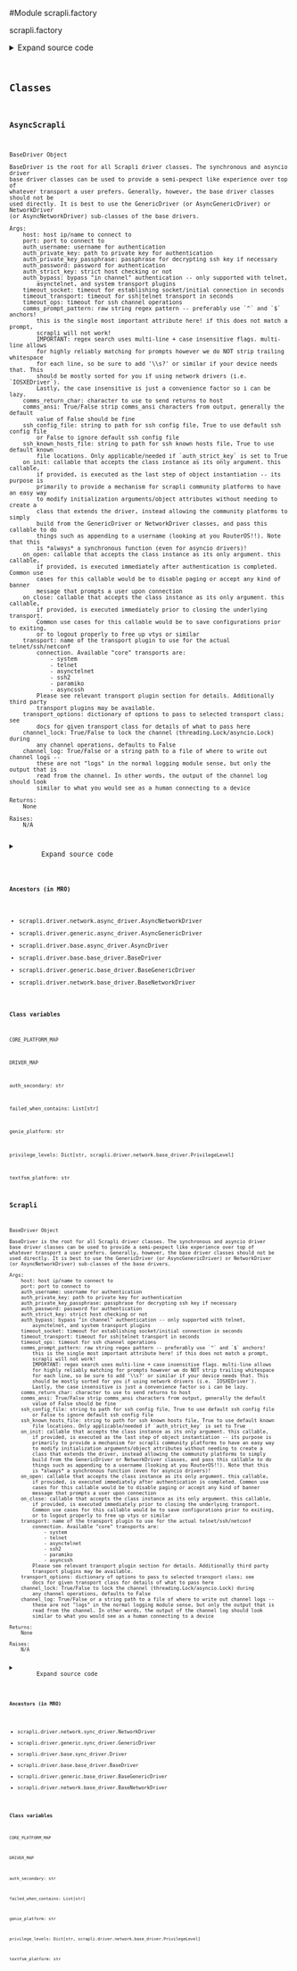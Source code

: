 <link rel="preload stylesheet" as="style" href="https://cdnjs.cloudflare.com/ajax/libs/10up-sanitize.css/11.0.1/sanitize.min.css" integrity="sha256-PK9q560IAAa6WVRRh76LtCaI8pjTJ2z11v0miyNNjrs=" crossorigin>
<link rel="preload stylesheet" as="style" href="https://cdnjs.cloudflare.com/ajax/libs/10up-sanitize.css/11.0.1/typography.min.css" integrity="sha256-7l/o7C8jubJiy74VsKTidCy1yBkRtiUGbVkYBylBqUg=" crossorigin>
<link rel="stylesheet preload" as="style" href="https://cdnjs.cloudflare.com/ajax/libs/highlight.js/10.1.1/styles/github.min.css" crossorigin>
<script defer src="https://cdnjs.cloudflare.com/ajax/libs/highlight.js/10.1.1/highlight.min.js" integrity="sha256-Uv3H6lx7dJmRfRvH8TH6kJD1TSK1aFcwgx+mdg3epi8=" crossorigin></script>
<script>window.addEventListener('DOMContentLoaded', () => hljs.initHighlighting())</script>















#Module scrapli.factory

scrapli.factory

<details class="source">
    <summary>
        <span>Expand source code</span>
    </summary>
    <pre>
        <code class="python">
"""scrapli.factory"""
import importlib
from copy import deepcopy
from typing import Any, Callable, Dict, List, Optional, Tuple, Type, Union, cast

from scrapli.driver import AsyncGenericDriver, AsyncNetworkDriver, GenericDriver, NetworkDriver
from scrapli.driver.core import (
    AsyncEOSDriver,
    AsyncIOSXEDriver,
    AsyncIOSXRDriver,
    AsyncJunosDriver,
    AsyncNXOSDriver,
    EOSDriver,
    IOSXEDriver,
    IOSXRDriver,
    JunosDriver,
    NXOSDriver,
)
from scrapli.driver.network.base_driver import PrivilegeLevel
from scrapli.exceptions import (
    ScrapliException,
    ScrapliModuleNotFound,
    ScrapliTypeError,
    ScrapliValueError,
)
from scrapli.helper import format_user_warning
from scrapli.logging import logger
from scrapli.transport import ASYNCIO_TRANSPORTS


def _build_provided_kwargs_dict(  # pylint: disable=R0914
    host: str,
    privilege_levels: Optional[Dict[str, PrivilegeLevel]],
    default_desired_privilege_level: str,
    port: int,
    auth_username: str,
    auth_password: str,
    auth_private_key: str,
    auth_private_key_passphrase: str,
    auth_strict_key: Optional[bool],
    auth_bypass: Optional[bool],
    timeout_socket: float,
    timeout_transport: float,
    timeout_ops: float,
    comms_return_char: str,
    comms_ansi: Optional[bool],
    ssh_config_file: Optional[Union[str, bool]],
    ssh_known_hosts_file: Optional[Union[str, bool]],
    on_init: Optional[Callable[..., Any]],
    on_open: Optional[Callable[..., Any]],
    on_close: Optional[Callable[..., Any]],
    transport: str,
    transport_options: Optional[Dict[str, Any]],
    channel_log: Optional[Union[str, bool]],
    channel_lock: Optional[bool],
    auth_secondary: str,
    failed_when_contains: Optional[List[str]],
    textfsm_platform: str,
    genie_platform: str,
    **kwargs: Dict[Any, Any],
) -> Dict[str, Any]:
    r"""
    Build arguments dict based on provided inputs

    This function builds the dict of keyword args to unpack and send to the driver -- in the factory
    context this also needs to convert the arguments that have defaults that evaluate to False (i.e
    ssh_config_file which defaults to False) from None which is their default in the factory, back
    to their normal default if they are still None -OR- to whatever the user provided.

    # noqa: DAR101

    Args:
        N/A

    Returns:
        dict: dictionary with user args merged with the appropriate default options

    Raises:
        N/A

    """
    # handle the args that would be None/False so we dont strip them out if not provided
    auth_strict_key = auth_strict_key if auth_strict_key is not None else True
    auth_bypass = auth_bypass if auth_bypass is not None else False
    comms_ansi = comms_ansi if comms_ansi is not None else False
    ssh_config_file = ssh_config_file if ssh_config_file is not None else False
    ssh_known_hosts_file = ssh_known_hosts_file if ssh_known_hosts_file is not None else False
    channel_log = channel_log if channel_log is not None else False
    channel_lock = channel_lock if channel_lock is not None else False

    # dict of all args coming from the factories minus the None/False args above
    _provided_args = {
        "host": host,
        "privilege_levels": privilege_levels,
        "default_desired_privilege_level": default_desired_privilege_level,
        "port": port,
        "auth_username": auth_username,
        "auth_password": auth_password,
        "auth_private_key": auth_private_key,
        "auth_private_key_passphrase": auth_private_key_passphrase,
        "timeout_socket": timeout_socket,
        "timeout_transport": timeout_transport,
        "timeout_ops": timeout_ops,
        "comms_return_char": comms_return_char,
        "on_init": on_init,
        "on_open": on_open,
        "on_close": on_close,
        "transport": transport,
        "transport_options": transport_options,
        "auth_secondary": auth_secondary,
        "failed_when_contains": failed_when_contains,
        "textfsm_platform": textfsm_platform,
        "genie_platform": genie_platform,
    }

    # add back in the None/False args
    _provided_args = {key: value for key, value in _provided_args.items() if value}
    _provided_args["auth_strict_key"] = auth_strict_key
    _provided_args["auth_bypass"] = auth_bypass
    _provided_args["comms_ansi"] = comms_ansi
    _provided_args["ssh_config_file"] = ssh_config_file
    _provided_args["ssh_known_hosts_file"] = ssh_known_hosts_file
    _provided_args["channel_log"] = channel_log
    _provided_args["channel_lock"] = channel_lock

    # merge in any kwargs that maybe need to get passed down
    all_provided_args = {**_provided_args, **kwargs}
    return all_provided_args


def _get_community_platform_details(community_platform_name: str) -> Dict[str, Any]:
    """
    Fetch community platform details

    Args:
        community_platform_name: name of community

    Returns:
        platform_details: dict of details about community platform from scrapli_community library

    Raises:
        ScrapliModuleNotFound: if scrapli_community is not importable
        ScrapliModuleNotFound: if provided community_platform_name package is not importable
        ScrapliException: if community platform is missing "SCRAPLI_PLATFORM" attribute

    """
    try:
        importlib.import_module(name="scrapli_community")
    except ModuleNotFoundError as exc:
        title = "Module not found!"
        message = (
            "Scrapli Community package is not installed!\n"
            "To resolve this issue, install the transport plugin. You can do this in one of "
            "the following ways:\n"
            "1: 'pip install -r requirements-community.txt'\n"
            "2: 'pip install scrapli[community]'"
        )
        warning = format_user_warning(title=title, message=message)
        raise ScrapliModuleNotFound(warning) from exc

    try:
        # replace any underscores in platform name with "."; should support any future platforms
        # that dont have "child" os types -- i.e. just "cisco" instead of "cisco_iosxe"
        scrapli_community_platform = importlib.import_module(
            name=f"scrapli_community.{community_platform_name.replace('_', '.')}"
        )
    except ModuleNotFoundError as exc:
        title = "Module not found!"
        message = (
            f"Scrapli Community platform '{community_platform_name}` not found!\n"
            "To resolve this issue, ensure you have the correct platform name, and that a scrapli "
            " community platform of that name exists!"
        )
        warning = format_user_warning(title=title, message=message)
        raise ScrapliModuleNotFound(warning) from exc

    platform_details_original = getattr(scrapli_community_platform, "SCRAPLI_PLATFORM", {})
    if not platform_details_original:
        msg = "Community platform missing required attribute `SCRAPLI_PLATFORM`"
        raise ScrapliException(msg)
    platform_details: Dict[str, Any] = deepcopy(platform_details_original)
    return platform_details


def _get_driver_kwargs(
    platform_details: Dict[str, Any], variant: Optional[str], _async: bool = False
) -> Dict[str, Any]:
    """
    Parent get driver method

    Args:
        platform_details: dict of details about community platform from scrapli_community library
        variant: optional name of variant of community platform
        _async: True/False this is for an asyncio transport driver

    Returns:
        final_platform_kwargs: dict of final driver kwargs

    Raises:
        N/A

    """
    platform_kwargs = platform_details["defaults"]

    if variant:
        variant_kwargs = platform_details["variants"][variant]
        final_platform_kwargs = {**platform_kwargs, **variant_kwargs}
    else:
        final_platform_kwargs = platform_kwargs

    if not _async:
        # remove unnecessary asyncio things
        final_platform_kwargs.pop("async_on_open")
        final_platform_kwargs.pop("async_on_close")
        # rename sync_on_(open|close) keys to just "on_open"/"on_close"
        final_platform_kwargs["on_open"] = final_platform_kwargs.pop("sync_on_open")
        final_platform_kwargs["on_close"] = final_platform_kwargs.pop("sync_on_close")
    else:
        # remove unnecessary sync things
        final_platform_kwargs.pop("sync_on_open")
        final_platform_kwargs.pop("sync_on_close")
        # rename sync_on_(open|close) keys to just "on_open"/"on_close"
        final_platform_kwargs["on_open"] = final_platform_kwargs.pop("async_on_open")
        final_platform_kwargs["on_close"] = final_platform_kwargs.pop("async_on_close")

    return final_platform_kwargs


class Scrapli(NetworkDriver):
    CORE_PLATFORM_MAP = {
        "arista_eos": EOSDriver,
        "cisco_iosxe": IOSXEDriver,
        "cisco_iosxr": IOSXRDriver,
        "cisco_nxos": NXOSDriver,
        "juniper_junos": JunosDriver,
    }
    DRIVER_MAP = {"network": NetworkDriver, "generic": GenericDriver}

    @classmethod
    def _get_driver_class(
        cls, platform_details: Dict[str, Any], variant: Optional[str]
    ) -> Union[Type[NetworkDriver], Type[GenericDriver]]:
        """
        Fetch community driver class based on platform details

        Args:
            platform_details: dict of details about community platform from scrapli_community
                library
            variant: optional name of variant of community platform

        Returns:
            NetworkDriver: final driver class

        Raises:
            N/A

        """
        final_driver: Union[
            Type[NetworkDriver],
            Type[GenericDriver],
        ]

        if variant and platform_details["variants"][variant].get("driver_type"):
            variant_driver_data = platform_details["variants"][variant].pop("driver_type")
            final_driver = variant_driver_data["sync"]
            return final_driver

        if isinstance(platform_details["driver_type"], str):
            driver_type = platform_details["driver_type"]
            standard_final_driver = cls.DRIVER_MAP.get(driver_type, None)
            if standard_final_driver:
                return standard_final_driver

        final_driver = platform_details["driver_type"]["sync"]
        return final_driver

    @classmethod
    def _get_community_driver(
        cls, community_platform_name: str, variant: Optional[str]
    ) -> Tuple[Union[Type[NetworkDriver], Type[GenericDriver]], Dict[str, Any]]:
        """
        Get community driver

        Args:
            community_platform_name: name of community
            variant: optional name of variant of community platform

        Returns:
            NetworkDriver: final driver class

        Raises:
            N/A

        """
        platform_details = _get_community_platform_details(
            community_platform_name=community_platform_name
        )

        final_driver = cls._get_driver_class(platform_details=platform_details, variant=variant)
        final_platform_kwargs = _get_driver_kwargs(
            platform_details=platform_details, variant=variant, _async=False
        )

        return final_driver, final_platform_kwargs

    @classmethod
    def _get_driver(
        cls, platform: str, variant: Optional[str]
    ) -> Tuple[Union[Type[NetworkDriver], Type[GenericDriver]], Dict[str, Any]]:
        """
        Parent get driver method for sync Scrapli

        Args:
            platform: name of target platform; i.e. `cisco_iosxe`, `arista_eos`, etc.
            variant: name of the target platform variant

        Returns:
            NetworkDriver: final driver class; generally NetworkDriver, but for some community
                platforms could be GenericDriver, also returns any additional kwargs comming from
                the community platform (if any)

        Raises:
            N/A

        """
        additional_kwargs: Dict[str, Any] = {}
        final_driver: Union[Type[GenericDriver], Type[NetworkDriver]]

        if platform in cls.CORE_PLATFORM_MAP:
            final_driver = cls.CORE_PLATFORM_MAP[platform]
            msg = f"Driver '{final_driver}' selected from scrapli core drivers"
        else:
            final_driver, additional_kwargs = cls._get_community_driver(
                community_platform_name=platform, variant=variant
            )
            msg = (
                f"Driver '{final_driver}' selected from scrapli community platforms, with the "
                f"following platform arguments: '{additional_kwargs}'"
            )

        logger.info(msg)
        return final_driver, additional_kwargs

    def __new__(  # pylint: disable=R0914
        cls,
        platform: str,
        host: str,
        privilege_levels: Optional[Dict[str, PrivilegeLevel]] = None,
        default_desired_privilege_level: str = "",
        port: int = 22,
        auth_username: str = "",
        auth_password: str = "",
        auth_private_key: str = "",
        auth_private_key_passphrase: str = "",
        auth_strict_key: Optional[bool] = None,
        auth_bypass: Optional[bool] = None,
        timeout_socket: float = 15.0,
        timeout_transport: float = 30.0,
        timeout_ops: float = 30.0,
        comms_return_char: str = "\n",
        comms_ansi: Optional[bool] = None,
        ssh_config_file: Optional[Union[str, bool]] = None,
        ssh_known_hosts_file: Optional[Union[str, bool]] = None,
        on_init: Optional[Callable[..., Any]] = None,
        on_open: Optional[Callable[..., Any]] = None,
        on_close: Optional[Callable[..., Any]] = None,
        transport: str = "",
        transport_options: Optional[Dict[str, Any]] = None,
        channel_log: Optional[Union[str, bool]] = None,
        channel_lock: Optional[bool] = None,
        auth_secondary: str = "",
        failed_when_contains: Optional[List[str]] = None,
        textfsm_platform: str = "",
        genie_platform: str = "",
        variant: Optional[str] = None,
        **kwargs: Dict[Any, Any],
    ) -> "Scrapli":
        r"""
        Scrapli Factory method for synchronous drivers

        Args:
            platform: name of the scrapli platform to return a connection object for; should be
                one of the "core" platforms or a valid community platform name
            host: host ip/name to connect to
            port: port to connect to
            auth_username: username for authentication
            auth_private_key: path to private key for authentication
            auth_private_key_passphrase: passphrase for decrypting ssh key if necessary
            auth_password: password for authentication
            auth_strict_key: strict host checking or not
            auth_bypass: bypass "in channel" authentication -- only supported with telnet,
                asynctelnet, and system transport plugins
            timeout_socket: timeout for establishing socket/initial connection in seconds
            timeout_transport: timeout for ssh|telnet transport in seconds
            timeout_ops: timeout for ssh channel operations
            comms_return_char: character to use to send returns to host
            comms_ansi: True/False strip comms_ansi characters from output, generally the default
                value of False should be fine
            ssh_config_file: string to path for ssh config file, True to use default ssh config file
                or False to ignore default ssh config file
            ssh_known_hosts_file: string to path for ssh known hosts file, True to use default known
                file locations. Only applicable/needed if `auth_strict_key` is set to True
            on_init: callable that accepts the class instance as its only argument. this callable,
                if provided, is executed as the last step of object instantiation -- its purpose is
                primarily to provide a mechanism for scrapli community platforms to have an easy way
                to modify initialization arguments/object attributes without needing to create a
                class that extends the driver, instead allowing the community platforms to simply
                build from the GenericDriver or NetworkDriver classes, and pass this callable to do
                things such as appending to a username (looking at you RouterOS!!). Note that this
                is *always* a synchronous function (even for asyncio drivers)!
            on_open: callable that accepts the class instance as its only argument. this callable,
                if provided, is executed immediately after authentication is completed. Common use
                cases for this callable would be to disable paging or accept any kind of banner
                message that prompts a user upon connection
            on_close: callable that accepts the class instance as its only argument. this callable,
                if provided, is executed immediately prior to closing the underlying transport.
                Common use cases for this callable would be to save configurations prior to exiting,
                or to logout properly to free up vtys or similar
            transport: name of the transport plugin to use for the actual telnet/ssh/netconf
                connection. Available "core" transports are:
                    - system
                    - telnet
                    - asynctelnet
                    - ssh2
                    - paramiko
                    - asyncssh
                Please see relevant transport plugin section for details. Additionally third party
                transport plugins may be available.
            transport_options: dictionary of options to pass to selected transport class; see
                docs for given transport class for details of what to pass here
            channel_lock: True/False to lock the channel (threading.Lock/asyncio.Lock) during
                any channel operations, defaults to False
            channel_log: True/False or a string path to a file of where to write out channel logs --
                these are not "logs" in the normal logging module sense, but only the output that is
                read from the channel. In other words, the output of the channel log should look
                similar to what you would see as a human connecting to a device
            failed_when_contains: list of strings indicating command/config failure
            textfsm_platform: string to use to fetch ntc-templates templates for textfsm parsing
            genie_platform: string to use to fetch genie parser templates
            privilege_levels: optional user provided privilege levels, if left None will default to
                scrapli standard privilege levels
            default_desired_privilege_level: string of name of default desired priv, this is the
                priv level that is generally used to disable paging/set terminal width and things
                like that upon first login, and is also the priv level scrapli will try to acquire
                for normal "command" operations (`send_command`, `send_commands`)
            auth_secondary: password to use for secondary authentication (enable)
            failed_when_contains: List of strings that indicate a command/config has failed
            variant: name of the community platform variant if desired
            **kwargs: should be unused, but here to accept any additional kwargs from users

        Returns:
            final_driver: synchronous driver class for provided driver

        Raises:
            ScrapliValueError: if provided transport is asyncio
            ScrapliTypeError: if `platform` not in keyword arguments

        """
        logger.debug("Scrapli factory initialized")

        if transport in ASYNCIO_TRANSPORTS:
            raise ScrapliValueError("Use 'AsyncScrapli' if using an async transport!")

        if not isinstance(platform, str):
            raise ScrapliTypeError(f"Argument 'platform' must be 'str' got '{type(platform)}'")

        provided_kwargs = _build_provided_kwargs_dict(
            host=host,
            port=port,
            auth_username=auth_username,
            auth_password=auth_password,
            auth_private_key=auth_private_key,
            auth_private_key_passphrase=auth_private_key_passphrase,
            auth_strict_key=auth_strict_key,
            auth_bypass=auth_bypass,
            timeout_socket=timeout_socket,
            timeout_transport=timeout_transport,
            timeout_ops=timeout_ops,
            comms_return_char=comms_return_char,
            comms_ansi=comms_ansi,
            ssh_config_file=ssh_config_file,
            ssh_known_hosts_file=ssh_known_hosts_file,
            on_init=on_init,
            on_open=on_open,
            on_close=on_close,
            transport=transport,
            transport_options=transport_options,
            channel_log=channel_log,
            channel_lock=channel_lock,
            privilege_levels=privilege_levels,
            default_desired_privilege_level=default_desired_privilege_level,
            auth_secondary=auth_secondary,
            failed_when_contains=failed_when_contains,
            textfsm_platform=textfsm_platform,
            genie_platform=genie_platform,
            **kwargs,
        )

        final_driver, additional_kwargs = cls._get_driver(platform=platform, variant=variant)

        # at this point will need to merge the additional kwargs in (for community drivers),
        # ensure that kwargs passed by user supersede the ones coming from community platform
        if additional_kwargs:
            final_kwargs = {**additional_kwargs, **provided_kwargs}
        else:
            final_kwargs = provided_kwargs

        final_conn = final_driver(**final_kwargs)
        # cast the final conn to type Scrapli to appease mypy -- we know it will be a NetworkDriver
        # or GenericDriver, but thats ok =)
        final_conn = cast(Scrapli, final_conn)
        return final_conn


class AsyncScrapli(AsyncNetworkDriver):
    CORE_PLATFORM_MAP = {
        "arista_eos": AsyncEOSDriver,
        "cisco_iosxe": AsyncIOSXEDriver,
        "cisco_iosxr": AsyncIOSXRDriver,
        "cisco_nxos": AsyncNXOSDriver,
        "juniper_junos": AsyncJunosDriver,
    }
    DRIVER_MAP = {"network": AsyncNetworkDriver, "generic": AsyncGenericDriver}

    @classmethod
    def _get_driver_class(
        cls, platform_details: Dict[str, Any], variant: Optional[str]
    ) -> Union[Type[AsyncNetworkDriver], Type[AsyncGenericDriver]]:
        """
        Fetch community driver class based on platform details

        Args:
            platform_details: dict of details about community platform from scrapli_community
                library
            variant: optional name of variant of community platform

        Returns:
            NetworkDriver: final driver class

        Raises:
            N/A

        """
        final_driver: Union[
            Type[AsyncNetworkDriver],
            Type[AsyncGenericDriver],
        ]

        if variant and platform_details["variants"][variant].get("driver_type"):
            variant_driver_data = platform_details["variants"][variant].pop("driver_type")
            final_driver = variant_driver_data["async"]
            return final_driver

        if isinstance(platform_details["driver_type"], str):
            driver_type = platform_details["driver_type"]
            standard_final_driver = cls.DRIVER_MAP.get(driver_type, None)
            if standard_final_driver:
                return standard_final_driver

        final_driver = platform_details["driver_type"]["async"]
        return final_driver

    @classmethod
    def _get_community_driver(
        cls, community_platform_name: str, variant: Optional[str]
    ) -> Tuple[Union[Type[AsyncNetworkDriver], Type[AsyncGenericDriver]], Dict[str, Any]]:
        """
        Get community driver

        Args:
            community_platform_name: name of community
            variant: optional name of variant of community platform

        Returns:
            NetworkDriver: final driver class

        Raises:
            N/A

        """
        platform_details = _get_community_platform_details(
            community_platform_name=community_platform_name
        )

        final_driver = cls._get_driver_class(platform_details=platform_details, variant=variant)
        final_platform_kwargs = _get_driver_kwargs(
            platform_details=platform_details, variant=variant, _async=True
        )

        return final_driver, final_platform_kwargs

    @classmethod
    def _get_driver(
        cls, platform: str, variant: Optional[str]
    ) -> Tuple[Union[Type[AsyncNetworkDriver], Type[AsyncGenericDriver]], Dict[str, Any]]:
        """
        Parent get driver method for sync Scrapli

        Args:
            platform: name of target platform; i.e. `cisco_iosxe`, `arista_eos`, etc.
            variant: name of the target platform variant

        Returns:
            NetworkDriver: final driver class; generally NetworkDriver, but for some community
                platforms could be GenericDriver, also returns any additional kwargs comming from
                the community platform (if any)

        Raises:
            N/A

        """
        additional_kwargs: Dict[str, Any] = {}
        final_driver: Union[Type[AsyncGenericDriver], Type[AsyncNetworkDriver]]

        if platform in cls.CORE_PLATFORM_MAP:
            final_driver = cls.CORE_PLATFORM_MAP[platform]
            msg = f"Driver '{final_driver}' selected from scrapli core drivers"
        else:
            final_driver, additional_kwargs = cls._get_community_driver(
                community_platform_name=platform, variant=variant
            )
            msg = (
                f"Driver '{final_driver}' selected from scrapli community platforms, with the "
                f"following platform arguments: '{additional_kwargs}'"
            )

        logger.info(msg)
        return final_driver, additional_kwargs

    def __new__(  # pylint: disable=R0914
        cls,
        platform: str,
        host: str,
        privilege_levels: Optional[Dict[str, PrivilegeLevel]] = None,
        default_desired_privilege_level: str = "",
        port: int = 22,
        auth_username: str = "",
        auth_password: str = "",
        auth_private_key: str = "",
        auth_private_key_passphrase: str = "",
        auth_strict_key: Optional[bool] = None,
        auth_bypass: Optional[bool] = None,
        timeout_socket: float = 15.0,
        timeout_transport: float = 30.0,
        timeout_ops: float = 30.0,
        comms_return_char: str = "\n",
        comms_ansi: Optional[bool] = None,
        ssh_config_file: Optional[Union[str, bool]] = None,
        ssh_known_hosts_file: Optional[Union[str, bool]] = None,
        on_init: Optional[Callable[..., Any]] = None,
        on_open: Optional[Callable[..., Any]] = None,
        on_close: Optional[Callable[..., Any]] = None,
        transport: str = "",
        transport_options: Optional[Dict[str, Any]] = None,
        channel_log: Optional[Union[str, bool]] = None,
        channel_lock: Optional[bool] = None,
        auth_secondary: str = "",
        failed_when_contains: Optional[List[str]] = None,
        textfsm_platform: str = "",
        genie_platform: str = "",
        variant: Optional[str] = None,
        **kwargs: Dict[Any, Any],
    ) -> "AsyncScrapli":
        r"""
        Scrapli Factory method for asynchronous drivers

        Args:
            platform: name of the scrapli platform to return a connection object for; should be
                one of the "core" platforms or a valid community platform name
            host: host ip/name to connect to
            port: port to connect to
            auth_username: username for authentication
            auth_private_key: path to private key for authentication
            auth_private_key_passphrase: passphrase for decrypting ssh key if necessary
            auth_password: password for authentication
            auth_strict_key: strict host checking or not
            auth_bypass: bypass "in channel" authentication -- only supported with telnet,
                asynctelnet, and system transport plugins
            timeout_socket: timeout for establishing socket/initial connection in seconds
            timeout_transport: timeout for ssh|telnet transport in seconds
            timeout_ops: timeout for ssh channel operations
            comms_return_char: character to use to send returns to host
            comms_ansi: True/False strip comms_ansi characters from output, generally the default
                value of False should be fine
            ssh_config_file: string to path for ssh config file, True to use default ssh config file
                or False to ignore default ssh config file
            ssh_known_hosts_file: string to path for ssh known hosts file, True to use default known
                file locations. Only applicable/needed if `auth_strict_key` is set to True
            on_init: callable that accepts the class instance as its only argument. this callable,
                if provided, is executed as the last step of object instantiation -- its purpose is
                primarily to provide a mechanism for scrapli community platforms to have an easy way
                to modify initialization arguments/object attributes without needing to create a
                class that extends the driver, instead allowing the community platforms to simply
                build from the GenericDriver or NetworkDriver classes, and pass this callable to do
                things such as appending to a username (looking at you RouterOS!!). Note that this
                is *always* a synchronous function (even for asyncio drivers)!
            on_open: callable that accepts the class instance as its only argument. this callable,
                if provided, is executed immediately after authentication is completed. Common use
                cases for this callable would be to disable paging or accept any kind of banner
                message that prompts a user upon connection
            on_close: callable that accepts the class instance as its only argument. this callable,
                if provided, is executed immediately prior to closing the underlying transport.
                Common use cases for this callable would be to save configurations prior to exiting,
                or to logout properly to free up vtys or similar
            transport: name of the transport plugin to use for the actual telnet/ssh/netconf
                connection. Available "core" transports are:
                    - system
                    - telnet
                    - asynctelnet
                    - ssh2
                    - paramiko
                    - asyncssh
                Please see relevant transport plugin section for details. Additionally third party
                transport plugins may be available.
            transport_options: dictionary of options to pass to selected transport class; see
                docs for given transport class for details of what to pass here
            channel_lock: True/False to lock the channel (threading.Lock/asyncio.Lock) during
                any channel operations, defaults to False
            channel_log: True/False or a string path to a file of where to write out channel logs --
                these are not "logs" in the normal logging module sense, but only the output that is
                read from the channel. In other words, the output of the channel log should look
                similar to what you would see as a human connecting to a device
            failed_when_contains: list of strings indicating command/config failure
            textfsm_platform: string to use to fetch ntc-templates templates for textfsm parsing
            genie_platform: string to use to fetch genie parser templates
            privilege_levels: optional user provided privilege levels, if left None will default to
                scrapli standard privilege levels
            default_desired_privilege_level: string of name of default desired priv, this is the
                priv level that is generally used to disable paging/set terminal width and things
                like that upon first login, and is also the priv level scrapli will try to acquire
                for normal "command" operations (`send_command`, `send_commands`)
            auth_secondary: password to use for secondary authentication (enable)
            failed_when_contains: List of strings that indicate a command/config has failed
            variant: name of the community platform variant if desired
            **kwargs: should be unused, but here to accept any additional kwargs from users

        Returns:
            final_driver: asynchronous driver class for provided driver

        Raises:
            ScrapliValueError: if provided transport is asyncio
            ScrapliTypeError: if `platform` not in keyword arguments

        """
        logger.debug("AsyncScrapli factory initialized")

        if transport not in ASYNCIO_TRANSPORTS:
            raise ScrapliValueError("Use 'Scrapli' if using a synchronous transport!")

        if not isinstance(platform, str):
            raise ScrapliTypeError(f"Argument 'platform' must be 'str' got '{type(platform)}'")

        provided_kwargs = _build_provided_kwargs_dict(
            host=host,
            port=port,
            auth_username=auth_username,
            auth_password=auth_password,
            auth_private_key=auth_private_key,
            auth_private_key_passphrase=auth_private_key_passphrase,
            auth_strict_key=auth_strict_key,
            auth_bypass=auth_bypass,
            timeout_socket=timeout_socket,
            timeout_transport=timeout_transport,
            timeout_ops=timeout_ops,
            comms_return_char=comms_return_char,
            comms_ansi=comms_ansi,
            ssh_config_file=ssh_config_file,
            ssh_known_hosts_file=ssh_known_hosts_file,
            on_init=on_init,
            on_open=on_open,
            on_close=on_close,
            transport=transport,
            transport_options=transport_options,
            channel_log=channel_log,
            channel_lock=channel_lock,
            privilege_levels=privilege_levels,
            default_desired_privilege_level=default_desired_privilege_level,
            auth_secondary=auth_secondary,
            failed_when_contains=failed_when_contains,
            textfsm_platform=textfsm_platform,
            genie_platform=genie_platform,
            **kwargs,
        )

        final_driver, additional_kwargs = cls._get_driver(platform=platform, variant=variant)

        # at this point will need to merge the additional kwargs in (for community drivers),
        # ensure that kwargs passed by user supersede the ones coming from community platform
        if additional_kwargs:
            final_kwargs = {**additional_kwargs, **provided_kwargs}
        else:
            final_kwargs = provided_kwargs

        final_conn = final_driver(**final_kwargs)
        # cast the final conn to type Scrapli to appease mypy -- we know it will be a NetworkDriver
        # or GenericDriver, but thats ok =)
        final_conn = cast(AsyncScrapli, final_conn)
        return final_conn
        </code>
    </pre>
</details>



## Classes

### AsyncScrapli


```text
BaseDriver Object

BaseDriver is the root for all Scrapli driver classes. The synchronous and asyncio driver
base driver classes can be used to provide a semi-pexpect like experience over top of
whatever transport a user prefers. Generally, however, the base driver classes should not be
used directly. It is best to use the GenericDriver (or AsyncGenericDriver) or NetworkDriver
(or AsyncNetworkDriver) sub-classes of the base drivers.

Args:
    host: host ip/name to connect to
    port: port to connect to
    auth_username: username for authentication
    auth_private_key: path to private key for authentication
    auth_private_key_passphrase: passphrase for decrypting ssh key if necessary
    auth_password: password for authentication
    auth_strict_key: strict host checking or not
    auth_bypass: bypass "in channel" authentication -- only supported with telnet,
        asynctelnet, and system transport plugins
    timeout_socket: timeout for establishing socket/initial connection in seconds
    timeout_transport: timeout for ssh|telnet transport in seconds
    timeout_ops: timeout for ssh channel operations
    comms_prompt_pattern: raw string regex pattern -- preferably use `^` and `$` anchors!
        this is the single most important attribute here! if this does not match a prompt,
        scrapli will not work!
        IMPORTANT: regex search uses multi-line + case insensitive flags. multi-line allows
        for highly reliably matching for prompts however we do NOT strip trailing whitespace
        for each line, so be sure to add '\\s?' or similar if your device needs that. This
        should be mostly sorted for you if using network drivers (i.e. `IOSXEDriver`).
        Lastly, the case insensitive is just a convenience factor so i can be lazy.
    comms_return_char: character to use to send returns to host
    comms_ansi: True/False strip comms_ansi characters from output, generally the default
        value of False should be fine
    ssh_config_file: string to path for ssh config file, True to use default ssh config file
        or False to ignore default ssh config file
    ssh_known_hosts_file: string to path for ssh known hosts file, True to use default known
        file locations. Only applicable/needed if `auth_strict_key` is set to True
    on_init: callable that accepts the class instance as its only argument. this callable,
        if provided, is executed as the last step of object instantiation -- its purpose is
        primarily to provide a mechanism for scrapli community platforms to have an easy way
        to modify initialization arguments/object attributes without needing to create a
        class that extends the driver, instead allowing the community platforms to simply
        build from the GenericDriver or NetworkDriver classes, and pass this callable to do
        things such as appending to a username (looking at you RouterOS!!). Note that this
        is *always* a synchronous function (even for asyncio drivers)!
    on_open: callable that accepts the class instance as its only argument. this callable,
        if provided, is executed immediately after authentication is completed. Common use
        cases for this callable would be to disable paging or accept any kind of banner
        message that prompts a user upon connection
    on_close: callable that accepts the class instance as its only argument. this callable,
        if provided, is executed immediately prior to closing the underlying transport.
        Common use cases for this callable would be to save configurations prior to exiting,
        or to logout properly to free up vtys or similar
    transport: name of the transport plugin to use for the actual telnet/ssh/netconf
        connection. Available "core" transports are:
            - system
            - telnet
            - asynctelnet
            - ssh2
            - paramiko
            - asyncssh
        Please see relevant transport plugin section for details. Additionally third party
        transport plugins may be available.
    transport_options: dictionary of options to pass to selected transport class; see
        docs for given transport class for details of what to pass here
    channel_lock: True/False to lock the channel (threading.Lock/asyncio.Lock) during
        any channel operations, defaults to False
    channel_log: True/False or a string path to a file of where to write out channel logs --
        these are not "logs" in the normal logging module sense, but only the output that is
        read from the channel. In other words, the output of the channel log should look
        similar to what you would see as a human connecting to a device

Returns:
    None

Raises:
    N/A
```

<details class="source">
    <summary>
        <span>Expand source code</span>
    </summary>
    <pre>
        <code class="python">
class AsyncScrapli(AsyncNetworkDriver):
    CORE_PLATFORM_MAP = {
        "arista_eos": AsyncEOSDriver,
        "cisco_iosxe": AsyncIOSXEDriver,
        "cisco_iosxr": AsyncIOSXRDriver,
        "cisco_nxos": AsyncNXOSDriver,
        "juniper_junos": AsyncJunosDriver,
    }
    DRIVER_MAP = {"network": AsyncNetworkDriver, "generic": AsyncGenericDriver}

    @classmethod
    def _get_driver_class(
        cls, platform_details: Dict[str, Any], variant: Optional[str]
    ) -> Union[Type[AsyncNetworkDriver], Type[AsyncGenericDriver]]:
        """
        Fetch community driver class based on platform details

        Args:
            platform_details: dict of details about community platform from scrapli_community
                library
            variant: optional name of variant of community platform

        Returns:
            NetworkDriver: final driver class

        Raises:
            N/A

        """
        final_driver: Union[
            Type[AsyncNetworkDriver],
            Type[AsyncGenericDriver],
        ]

        if variant and platform_details["variants"][variant].get("driver_type"):
            variant_driver_data = platform_details["variants"][variant].pop("driver_type")
            final_driver = variant_driver_data["async"]
            return final_driver

        if isinstance(platform_details["driver_type"], str):
            driver_type = platform_details["driver_type"]
            standard_final_driver = cls.DRIVER_MAP.get(driver_type, None)
            if standard_final_driver:
                return standard_final_driver

        final_driver = platform_details["driver_type"]["async"]
        return final_driver

    @classmethod
    def _get_community_driver(
        cls, community_platform_name: str, variant: Optional[str]
    ) -> Tuple[Union[Type[AsyncNetworkDriver], Type[AsyncGenericDriver]], Dict[str, Any]]:
        """
        Get community driver

        Args:
            community_platform_name: name of community
            variant: optional name of variant of community platform

        Returns:
            NetworkDriver: final driver class

        Raises:
            N/A

        """
        platform_details = _get_community_platform_details(
            community_platform_name=community_platform_name
        )

        final_driver = cls._get_driver_class(platform_details=platform_details, variant=variant)
        final_platform_kwargs = _get_driver_kwargs(
            platform_details=platform_details, variant=variant, _async=True
        )

        return final_driver, final_platform_kwargs

    @classmethod
    def _get_driver(
        cls, platform: str, variant: Optional[str]
    ) -> Tuple[Union[Type[AsyncNetworkDriver], Type[AsyncGenericDriver]], Dict[str, Any]]:
        """
        Parent get driver method for sync Scrapli

        Args:
            platform: name of target platform; i.e. `cisco_iosxe`, `arista_eos`, etc.
            variant: name of the target platform variant

        Returns:
            NetworkDriver: final driver class; generally NetworkDriver, but for some community
                platforms could be GenericDriver, also returns any additional kwargs comming from
                the community platform (if any)

        Raises:
            N/A

        """
        additional_kwargs: Dict[str, Any] = {}
        final_driver: Union[Type[AsyncGenericDriver], Type[AsyncNetworkDriver]]

        if platform in cls.CORE_PLATFORM_MAP:
            final_driver = cls.CORE_PLATFORM_MAP[platform]
            msg = f"Driver '{final_driver}' selected from scrapli core drivers"
        else:
            final_driver, additional_kwargs = cls._get_community_driver(
                community_platform_name=platform, variant=variant
            )
            msg = (
                f"Driver '{final_driver}' selected from scrapli community platforms, with the "
                f"following platform arguments: '{additional_kwargs}'"
            )

        logger.info(msg)
        return final_driver, additional_kwargs

    def __new__(  # pylint: disable=R0914
        cls,
        platform: str,
        host: str,
        privilege_levels: Optional[Dict[str, PrivilegeLevel]] = None,
        default_desired_privilege_level: str = "",
        port: int = 22,
        auth_username: str = "",
        auth_password: str = "",
        auth_private_key: str = "",
        auth_private_key_passphrase: str = "",
        auth_strict_key: Optional[bool] = None,
        auth_bypass: Optional[bool] = None,
        timeout_socket: float = 15.0,
        timeout_transport: float = 30.0,
        timeout_ops: float = 30.0,
        comms_return_char: str = "\n",
        comms_ansi: Optional[bool] = None,
        ssh_config_file: Optional[Union[str, bool]] = None,
        ssh_known_hosts_file: Optional[Union[str, bool]] = None,
        on_init: Optional[Callable[..., Any]] = None,
        on_open: Optional[Callable[..., Any]] = None,
        on_close: Optional[Callable[..., Any]] = None,
        transport: str = "",
        transport_options: Optional[Dict[str, Any]] = None,
        channel_log: Optional[Union[str, bool]] = None,
        channel_lock: Optional[bool] = None,
        auth_secondary: str = "",
        failed_when_contains: Optional[List[str]] = None,
        textfsm_platform: str = "",
        genie_platform: str = "",
        variant: Optional[str] = None,
        **kwargs: Dict[Any, Any],
    ) -> "AsyncScrapli":
        r"""
        Scrapli Factory method for asynchronous drivers

        Args:
            platform: name of the scrapli platform to return a connection object for; should be
                one of the "core" platforms or a valid community platform name
            host: host ip/name to connect to
            port: port to connect to
            auth_username: username for authentication
            auth_private_key: path to private key for authentication
            auth_private_key_passphrase: passphrase for decrypting ssh key if necessary
            auth_password: password for authentication
            auth_strict_key: strict host checking or not
            auth_bypass: bypass "in channel" authentication -- only supported with telnet,
                asynctelnet, and system transport plugins
            timeout_socket: timeout for establishing socket/initial connection in seconds
            timeout_transport: timeout for ssh|telnet transport in seconds
            timeout_ops: timeout for ssh channel operations
            comms_return_char: character to use to send returns to host
            comms_ansi: True/False strip comms_ansi characters from output, generally the default
                value of False should be fine
            ssh_config_file: string to path for ssh config file, True to use default ssh config file
                or False to ignore default ssh config file
            ssh_known_hosts_file: string to path for ssh known hosts file, True to use default known
                file locations. Only applicable/needed if `auth_strict_key` is set to True
            on_init: callable that accepts the class instance as its only argument. this callable,
                if provided, is executed as the last step of object instantiation -- its purpose is
                primarily to provide a mechanism for scrapli community platforms to have an easy way
                to modify initialization arguments/object attributes without needing to create a
                class that extends the driver, instead allowing the community platforms to simply
                build from the GenericDriver or NetworkDriver classes, and pass this callable to do
                things such as appending to a username (looking at you RouterOS!!). Note that this
                is *always* a synchronous function (even for asyncio drivers)!
            on_open: callable that accepts the class instance as its only argument. this callable,
                if provided, is executed immediately after authentication is completed. Common use
                cases for this callable would be to disable paging or accept any kind of banner
                message that prompts a user upon connection
            on_close: callable that accepts the class instance as its only argument. this callable,
                if provided, is executed immediately prior to closing the underlying transport.
                Common use cases for this callable would be to save configurations prior to exiting,
                or to logout properly to free up vtys or similar
            transport: name of the transport plugin to use for the actual telnet/ssh/netconf
                connection. Available "core" transports are:
                    - system
                    - telnet
                    - asynctelnet
                    - ssh2
                    - paramiko
                    - asyncssh
                Please see relevant transport plugin section for details. Additionally third party
                transport plugins may be available.
            transport_options: dictionary of options to pass to selected transport class; see
                docs for given transport class for details of what to pass here
            channel_lock: True/False to lock the channel (threading.Lock/asyncio.Lock) during
                any channel operations, defaults to False
            channel_log: True/False or a string path to a file of where to write out channel logs --
                these are not "logs" in the normal logging module sense, but only the output that is
                read from the channel. In other words, the output of the channel log should look
                similar to what you would see as a human connecting to a device
            failed_when_contains: list of strings indicating command/config failure
            textfsm_platform: string to use to fetch ntc-templates templates for textfsm parsing
            genie_platform: string to use to fetch genie parser templates
            privilege_levels: optional user provided privilege levels, if left None will default to
                scrapli standard privilege levels
            default_desired_privilege_level: string of name of default desired priv, this is the
                priv level that is generally used to disable paging/set terminal width and things
                like that upon first login, and is also the priv level scrapli will try to acquire
                for normal "command" operations (`send_command`, `send_commands`)
            auth_secondary: password to use for secondary authentication (enable)
            failed_when_contains: List of strings that indicate a command/config has failed
            variant: name of the community platform variant if desired
            **kwargs: should be unused, but here to accept any additional kwargs from users

        Returns:
            final_driver: asynchronous driver class for provided driver

        Raises:
            ScrapliValueError: if provided transport is asyncio
            ScrapliTypeError: if `platform` not in keyword arguments

        """
        logger.debug("AsyncScrapli factory initialized")

        if transport not in ASYNCIO_TRANSPORTS:
            raise ScrapliValueError("Use 'Scrapli' if using a synchronous transport!")

        if not isinstance(platform, str):
            raise ScrapliTypeError(f"Argument 'platform' must be 'str' got '{type(platform)}'")

        provided_kwargs = _build_provided_kwargs_dict(
            host=host,
            port=port,
            auth_username=auth_username,
            auth_password=auth_password,
            auth_private_key=auth_private_key,
            auth_private_key_passphrase=auth_private_key_passphrase,
            auth_strict_key=auth_strict_key,
            auth_bypass=auth_bypass,
            timeout_socket=timeout_socket,
            timeout_transport=timeout_transport,
            timeout_ops=timeout_ops,
            comms_return_char=comms_return_char,
            comms_ansi=comms_ansi,
            ssh_config_file=ssh_config_file,
            ssh_known_hosts_file=ssh_known_hosts_file,
            on_init=on_init,
            on_open=on_open,
            on_close=on_close,
            transport=transport,
            transport_options=transport_options,
            channel_log=channel_log,
            channel_lock=channel_lock,
            privilege_levels=privilege_levels,
            default_desired_privilege_level=default_desired_privilege_level,
            auth_secondary=auth_secondary,
            failed_when_contains=failed_when_contains,
            textfsm_platform=textfsm_platform,
            genie_platform=genie_platform,
            **kwargs,
        )

        final_driver, additional_kwargs = cls._get_driver(platform=platform, variant=variant)

        # at this point will need to merge the additional kwargs in (for community drivers),
        # ensure that kwargs passed by user supersede the ones coming from community platform
        if additional_kwargs:
            final_kwargs = {**additional_kwargs, **provided_kwargs}
        else:
            final_kwargs = provided_kwargs

        final_conn = final_driver(**final_kwargs)
        # cast the final conn to type Scrapli to appease mypy -- we know it will be a NetworkDriver
        # or GenericDriver, but thats ok =)
        final_conn = cast(AsyncScrapli, final_conn)
        return final_conn
        </code>
    </pre>
</details>


#### Ancestors (in MRO)
- scrapli.driver.network.async_driver.AsyncNetworkDriver
- scrapli.driver.generic.async_driver.AsyncGenericDriver
- scrapli.driver.base.async_driver.AsyncDriver
- scrapli.driver.base.base_driver.BaseDriver
- scrapli.driver.generic.base_driver.BaseGenericDriver
- scrapli.driver.network.base_driver.BaseNetworkDriver
#### Class variables

    
`CORE_PLATFORM_MAP`




    
`DRIVER_MAP`




    
`auth_secondary: str`




    
`failed_when_contains: List[str]`




    
`genie_platform: str`




    
`privilege_levels: Dict[str, scrapli.driver.network.base_driver.PrivilegeLevel]`




    
`textfsm_platform: str`






### Scrapli


```text
BaseDriver Object

BaseDriver is the root for all Scrapli driver classes. The synchronous and asyncio driver
base driver classes can be used to provide a semi-pexpect like experience over top of
whatever transport a user prefers. Generally, however, the base driver classes should not be
used directly. It is best to use the GenericDriver (or AsyncGenericDriver) or NetworkDriver
(or AsyncNetworkDriver) sub-classes of the base drivers.

Args:
    host: host ip/name to connect to
    port: port to connect to
    auth_username: username for authentication
    auth_private_key: path to private key for authentication
    auth_private_key_passphrase: passphrase for decrypting ssh key if necessary
    auth_password: password for authentication
    auth_strict_key: strict host checking or not
    auth_bypass: bypass "in channel" authentication -- only supported with telnet,
        asynctelnet, and system transport plugins
    timeout_socket: timeout for establishing socket/initial connection in seconds
    timeout_transport: timeout for ssh|telnet transport in seconds
    timeout_ops: timeout for ssh channel operations
    comms_prompt_pattern: raw string regex pattern -- preferably use `^` and `$` anchors!
        this is the single most important attribute here! if this does not match a prompt,
        scrapli will not work!
        IMPORTANT: regex search uses multi-line + case insensitive flags. multi-line allows
        for highly reliably matching for prompts however we do NOT strip trailing whitespace
        for each line, so be sure to add '\\s?' or similar if your device needs that. This
        should be mostly sorted for you if using network drivers (i.e. `IOSXEDriver`).
        Lastly, the case insensitive is just a convenience factor so i can be lazy.
    comms_return_char: character to use to send returns to host
    comms_ansi: True/False strip comms_ansi characters from output, generally the default
        value of False should be fine
    ssh_config_file: string to path for ssh config file, True to use default ssh config file
        or False to ignore default ssh config file
    ssh_known_hosts_file: string to path for ssh known hosts file, True to use default known
        file locations. Only applicable/needed if `auth_strict_key` is set to True
    on_init: callable that accepts the class instance as its only argument. this callable,
        if provided, is executed as the last step of object instantiation -- its purpose is
        primarily to provide a mechanism for scrapli community platforms to have an easy way
        to modify initialization arguments/object attributes without needing to create a
        class that extends the driver, instead allowing the community platforms to simply
        build from the GenericDriver or NetworkDriver classes, and pass this callable to do
        things such as appending to a username (looking at you RouterOS!!). Note that this
        is *always* a synchronous function (even for asyncio drivers)!
    on_open: callable that accepts the class instance as its only argument. this callable,
        if provided, is executed immediately after authentication is completed. Common use
        cases for this callable would be to disable paging or accept any kind of banner
        message that prompts a user upon connection
    on_close: callable that accepts the class instance as its only argument. this callable,
        if provided, is executed immediately prior to closing the underlying transport.
        Common use cases for this callable would be to save configurations prior to exiting,
        or to logout properly to free up vtys or similar
    transport: name of the transport plugin to use for the actual telnet/ssh/netconf
        connection. Available "core" transports are:
            - system
            - telnet
            - asynctelnet
            - ssh2
            - paramiko
            - asyncssh
        Please see relevant transport plugin section for details. Additionally third party
        transport plugins may be available.
    transport_options: dictionary of options to pass to selected transport class; see
        docs for given transport class for details of what to pass here
    channel_lock: True/False to lock the channel (threading.Lock/asyncio.Lock) during
        any channel operations, defaults to False
    channel_log: True/False or a string path to a file of where to write out channel logs --
        these are not "logs" in the normal logging module sense, but only the output that is
        read from the channel. In other words, the output of the channel log should look
        similar to what you would see as a human connecting to a device

Returns:
    None

Raises:
    N/A
```

<details class="source">
    <summary>
        <span>Expand source code</span>
    </summary>
    <pre>
        <code class="python">
class Scrapli(NetworkDriver):
    CORE_PLATFORM_MAP = {
        "arista_eos": EOSDriver,
        "cisco_iosxe": IOSXEDriver,
        "cisco_iosxr": IOSXRDriver,
        "cisco_nxos": NXOSDriver,
        "juniper_junos": JunosDriver,
    }
    DRIVER_MAP = {"network": NetworkDriver, "generic": GenericDriver}

    @classmethod
    def _get_driver_class(
        cls, platform_details: Dict[str, Any], variant: Optional[str]
    ) -> Union[Type[NetworkDriver], Type[GenericDriver]]:
        """
        Fetch community driver class based on platform details

        Args:
            platform_details: dict of details about community platform from scrapli_community
                library
            variant: optional name of variant of community platform

        Returns:
            NetworkDriver: final driver class

        Raises:
            N/A

        """
        final_driver: Union[
            Type[NetworkDriver],
            Type[GenericDriver],
        ]

        if variant and platform_details["variants"][variant].get("driver_type"):
            variant_driver_data = platform_details["variants"][variant].pop("driver_type")
            final_driver = variant_driver_data["sync"]
            return final_driver

        if isinstance(platform_details["driver_type"], str):
            driver_type = platform_details["driver_type"]
            standard_final_driver = cls.DRIVER_MAP.get(driver_type, None)
            if standard_final_driver:
                return standard_final_driver

        final_driver = platform_details["driver_type"]["sync"]
        return final_driver

    @classmethod
    def _get_community_driver(
        cls, community_platform_name: str, variant: Optional[str]
    ) -> Tuple[Union[Type[NetworkDriver], Type[GenericDriver]], Dict[str, Any]]:
        """
        Get community driver

        Args:
            community_platform_name: name of community
            variant: optional name of variant of community platform

        Returns:
            NetworkDriver: final driver class

        Raises:
            N/A

        """
        platform_details = _get_community_platform_details(
            community_platform_name=community_platform_name
        )

        final_driver = cls._get_driver_class(platform_details=platform_details, variant=variant)
        final_platform_kwargs = _get_driver_kwargs(
            platform_details=platform_details, variant=variant, _async=False
        )

        return final_driver, final_platform_kwargs

    @classmethod
    def _get_driver(
        cls, platform: str, variant: Optional[str]
    ) -> Tuple[Union[Type[NetworkDriver], Type[GenericDriver]], Dict[str, Any]]:
        """
        Parent get driver method for sync Scrapli

        Args:
            platform: name of target platform; i.e. `cisco_iosxe`, `arista_eos`, etc.
            variant: name of the target platform variant

        Returns:
            NetworkDriver: final driver class; generally NetworkDriver, but for some community
                platforms could be GenericDriver, also returns any additional kwargs comming from
                the community platform (if any)

        Raises:
            N/A

        """
        additional_kwargs: Dict[str, Any] = {}
        final_driver: Union[Type[GenericDriver], Type[NetworkDriver]]

        if platform in cls.CORE_PLATFORM_MAP:
            final_driver = cls.CORE_PLATFORM_MAP[platform]
            msg = f"Driver '{final_driver}' selected from scrapli core drivers"
        else:
            final_driver, additional_kwargs = cls._get_community_driver(
                community_platform_name=platform, variant=variant
            )
            msg = (
                f"Driver '{final_driver}' selected from scrapli community platforms, with the "
                f"following platform arguments: '{additional_kwargs}'"
            )

        logger.info(msg)
        return final_driver, additional_kwargs

    def __new__(  # pylint: disable=R0914
        cls,
        platform: str,
        host: str,
        privilege_levels: Optional[Dict[str, PrivilegeLevel]] = None,
        default_desired_privilege_level: str = "",
        port: int = 22,
        auth_username: str = "",
        auth_password: str = "",
        auth_private_key: str = "",
        auth_private_key_passphrase: str = "",
        auth_strict_key: Optional[bool] = None,
        auth_bypass: Optional[bool] = None,
        timeout_socket: float = 15.0,
        timeout_transport: float = 30.0,
        timeout_ops: float = 30.0,
        comms_return_char: str = "\n",
        comms_ansi: Optional[bool] = None,
        ssh_config_file: Optional[Union[str, bool]] = None,
        ssh_known_hosts_file: Optional[Union[str, bool]] = None,
        on_init: Optional[Callable[..., Any]] = None,
        on_open: Optional[Callable[..., Any]] = None,
        on_close: Optional[Callable[..., Any]] = None,
        transport: str = "",
        transport_options: Optional[Dict[str, Any]] = None,
        channel_log: Optional[Union[str, bool]] = None,
        channel_lock: Optional[bool] = None,
        auth_secondary: str = "",
        failed_when_contains: Optional[List[str]] = None,
        textfsm_platform: str = "",
        genie_platform: str = "",
        variant: Optional[str] = None,
        **kwargs: Dict[Any, Any],
    ) -> "Scrapli":
        r"""
        Scrapli Factory method for synchronous drivers

        Args:
            platform: name of the scrapli platform to return a connection object for; should be
                one of the "core" platforms or a valid community platform name
            host: host ip/name to connect to
            port: port to connect to
            auth_username: username for authentication
            auth_private_key: path to private key for authentication
            auth_private_key_passphrase: passphrase for decrypting ssh key if necessary
            auth_password: password for authentication
            auth_strict_key: strict host checking or not
            auth_bypass: bypass "in channel" authentication -- only supported with telnet,
                asynctelnet, and system transport plugins
            timeout_socket: timeout for establishing socket/initial connection in seconds
            timeout_transport: timeout for ssh|telnet transport in seconds
            timeout_ops: timeout for ssh channel operations
            comms_return_char: character to use to send returns to host
            comms_ansi: True/False strip comms_ansi characters from output, generally the default
                value of False should be fine
            ssh_config_file: string to path for ssh config file, True to use default ssh config file
                or False to ignore default ssh config file
            ssh_known_hosts_file: string to path for ssh known hosts file, True to use default known
                file locations. Only applicable/needed if `auth_strict_key` is set to True
            on_init: callable that accepts the class instance as its only argument. this callable,
                if provided, is executed as the last step of object instantiation -- its purpose is
                primarily to provide a mechanism for scrapli community platforms to have an easy way
                to modify initialization arguments/object attributes without needing to create a
                class that extends the driver, instead allowing the community platforms to simply
                build from the GenericDriver or NetworkDriver classes, and pass this callable to do
                things such as appending to a username (looking at you RouterOS!!). Note that this
                is *always* a synchronous function (even for asyncio drivers)!
            on_open: callable that accepts the class instance as its only argument. this callable,
                if provided, is executed immediately after authentication is completed. Common use
                cases for this callable would be to disable paging or accept any kind of banner
                message that prompts a user upon connection
            on_close: callable that accepts the class instance as its only argument. this callable,
                if provided, is executed immediately prior to closing the underlying transport.
                Common use cases for this callable would be to save configurations prior to exiting,
                or to logout properly to free up vtys or similar
            transport: name of the transport plugin to use for the actual telnet/ssh/netconf
                connection. Available "core" transports are:
                    - system
                    - telnet
                    - asynctelnet
                    - ssh2
                    - paramiko
                    - asyncssh
                Please see relevant transport plugin section for details. Additionally third party
                transport plugins may be available.
            transport_options: dictionary of options to pass to selected transport class; see
                docs for given transport class for details of what to pass here
            channel_lock: True/False to lock the channel (threading.Lock/asyncio.Lock) during
                any channel operations, defaults to False
            channel_log: True/False or a string path to a file of where to write out channel logs --
                these are not "logs" in the normal logging module sense, but only the output that is
                read from the channel. In other words, the output of the channel log should look
                similar to what you would see as a human connecting to a device
            failed_when_contains: list of strings indicating command/config failure
            textfsm_platform: string to use to fetch ntc-templates templates for textfsm parsing
            genie_platform: string to use to fetch genie parser templates
            privilege_levels: optional user provided privilege levels, if left None will default to
                scrapli standard privilege levels
            default_desired_privilege_level: string of name of default desired priv, this is the
                priv level that is generally used to disable paging/set terminal width and things
                like that upon first login, and is also the priv level scrapli will try to acquire
                for normal "command" operations (`send_command`, `send_commands`)
            auth_secondary: password to use for secondary authentication (enable)
            failed_when_contains: List of strings that indicate a command/config has failed
            variant: name of the community platform variant if desired
            **kwargs: should be unused, but here to accept any additional kwargs from users

        Returns:
            final_driver: synchronous driver class for provided driver

        Raises:
            ScrapliValueError: if provided transport is asyncio
            ScrapliTypeError: if `platform` not in keyword arguments

        """
        logger.debug("Scrapli factory initialized")

        if transport in ASYNCIO_TRANSPORTS:
            raise ScrapliValueError("Use 'AsyncScrapli' if using an async transport!")

        if not isinstance(platform, str):
            raise ScrapliTypeError(f"Argument 'platform' must be 'str' got '{type(platform)}'")

        provided_kwargs = _build_provided_kwargs_dict(
            host=host,
            port=port,
            auth_username=auth_username,
            auth_password=auth_password,
            auth_private_key=auth_private_key,
            auth_private_key_passphrase=auth_private_key_passphrase,
            auth_strict_key=auth_strict_key,
            auth_bypass=auth_bypass,
            timeout_socket=timeout_socket,
            timeout_transport=timeout_transport,
            timeout_ops=timeout_ops,
            comms_return_char=comms_return_char,
            comms_ansi=comms_ansi,
            ssh_config_file=ssh_config_file,
            ssh_known_hosts_file=ssh_known_hosts_file,
            on_init=on_init,
            on_open=on_open,
            on_close=on_close,
            transport=transport,
            transport_options=transport_options,
            channel_log=channel_log,
            channel_lock=channel_lock,
            privilege_levels=privilege_levels,
            default_desired_privilege_level=default_desired_privilege_level,
            auth_secondary=auth_secondary,
            failed_when_contains=failed_when_contains,
            textfsm_platform=textfsm_platform,
            genie_platform=genie_platform,
            **kwargs,
        )

        final_driver, additional_kwargs = cls._get_driver(platform=platform, variant=variant)

        # at this point will need to merge the additional kwargs in (for community drivers),
        # ensure that kwargs passed by user supersede the ones coming from community platform
        if additional_kwargs:
            final_kwargs = {**additional_kwargs, **provided_kwargs}
        else:
            final_kwargs = provided_kwargs

        final_conn = final_driver(**final_kwargs)
        # cast the final conn to type Scrapli to appease mypy -- we know it will be a NetworkDriver
        # or GenericDriver, but thats ok =)
        final_conn = cast(Scrapli, final_conn)
        return final_conn
        </code>
    </pre>
</details>


#### Ancestors (in MRO)
- scrapli.driver.network.sync_driver.NetworkDriver
- scrapli.driver.generic.sync_driver.GenericDriver
- scrapli.driver.base.sync_driver.Driver
- scrapli.driver.base.base_driver.BaseDriver
- scrapli.driver.generic.base_driver.BaseGenericDriver
- scrapli.driver.network.base_driver.BaseNetworkDriver
#### Class variables

    
`CORE_PLATFORM_MAP`




    
`DRIVER_MAP`




    
`auth_secondary: str`




    
`failed_when_contains: List[str]`




    
`genie_platform: str`




    
`privilege_levels: Dict[str, scrapli.driver.network.base_driver.PrivilegeLevel]`




    
`textfsm_platform: str`